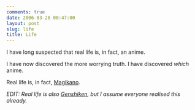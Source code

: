 ```yaml
---
comments: true
date: 2006-03-28 00:47:00
layout: post
slug: life
title: Life
---
```


I have long suspected that real life is, in fact, an anime.  

I have now discovered the more worrying truth.  I have discovered *which* anime.  

Real life is, in fact, <a href="http://www.animenfo.com/animetitle,3552,xdifgc,magikano.html">Magikano</a>.  

<i>EDIT: Real life is also <a href="http://www.animenfo.com/animetitle,1442,qifeae,genshiken.html">Genshiken</a>, but I assume everyone realised this already.</i>
